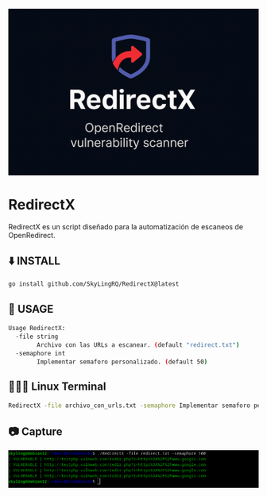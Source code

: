 <p align="center">
  <img src="img/redirectx.png">
</p>

# RedirectX
RedirectX es un script diseñado para la automatización de escaneos de OpenRedirect.
## ⬇️ INSTALL

```bash
go install github.com/SkyLingRQ/RedirectX@latest
```

## 📝 USAGE
```bash
Usage RedirectX:
  -file string
        Archivo con las URLs a escanear. (default "redirect.txt")
  -semaphore int
        Implementar semaforo personalizado. (default 50)
```

## 👨🏼‍💻 Linux Terminal
```bash
RedirectX -file archivo_con_urls.txt -semaphore Implementar semaforo personalizado (Por defecto 50)
```

## 📷 Capture
<img src="img/redirectx_terminal.png">
